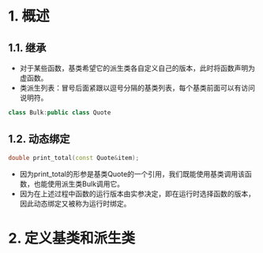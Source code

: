 # 1. 概述
## 1.1. 继承
- 对于某些函数，基类希望它的派生类各自定义自己的版本，此时将函数声明为虚函数。
- 类派生列表：冒号后面紧跟以逗号分隔的基类列表，每个基类前面可以有访问说明符。  

```C++
class Bulk:public class Quote
```  

## 1.2. 动态绑定

```C++
double print_total(const Quote&item);
```

- 因为print_total的形参是基类Quote的一个引用，我们既能使用基类调用该函数，也能使用派生类Bulk调用它。
- 因为在上述过程中函数的运行版本由实参决定，即在运行时选择函数的版本，因此动态绑定又被称为运行时绑定。

# 2. 定义基类和派生类
